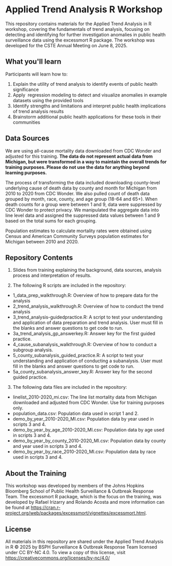 # Applied Trend Analysis R Workshop
This repository contains materials for the Applied Trend Analysis in R workshop, covering the fundamentals of trend analysis, focusing on detecting and identifying for further investigation anomalies in public health surveillance data using the excessmort R package. The workshop was developed for the CSTE Annual Meeting on June 8, 2025. 

## What you'll learn
Participants will learn how to: 
1. Explain the utility of trend analysis to identify events of public health significance
2. Apply  regression modeling to detect and visualize anomalies in example datasets using the provided tools
3. Identify strengths and limitations and interpret public health implications of trend analysis results
4. Brainstorm additional public health applications for these tools in their communities

## Data Sources
We are using all-cause mortality data downloaded from CDC Wonder and adjusted for this training. **The data do not represent actual data from Michigan, but were transformed in a way to maintain the overall trends for training purposes. Please do not use the data for anything beyond learning purposes.**

The process of transforming the data included downloading county-level underlying cause of death data by county and month for Michigan from 2010 to 2020 from CDC Wonder. We also pulled count of death data grouped by month, race, county, and age group (18-64 and 65+). When death counts for a group were between 1 and 9, data were suppressed by CDC Wonder to protect privacy. We manipulated the aggregate data into line level data and assigned the suppressed data values between 1 and 9 based on the total sums for each grouping. 

Population estimates to calculate mortality rates were obtained using Census and American Community Surveys population estimates for Michigan between 2010 and 2020.

## Repository Contents
1. Slides from training explaining the background, data sources, analysis process and interpretation of results.

2. The following R scripts are included in the repository:
- 1_data_prep_walkthrough.R: Overview of how to prepare data for the analysis
- 2_trend_analysis_walkthrough.R: Overview of how to conduct the trend analysis
- 3_trend_analysis-guidedpractice.R: A script to test your understanding and application of data preparation and trend analysis. User must fill in the blanks and answer questions to get code to run.
- 3a_trend_analysis_gp_answerkey.R: Answer key for the first guided practice.
- 4_cause_subanalysis_walkthrough.R: Overview of how to conduct a subgroup analysis.
- 5_county_subanalysis_guided_practice.R: A script to test your understanding and application of conducting a subanalysis. User must fill in the blanks and answer questions to get code to run.
- 5a_county_subanalysis_answer_key.R: Answer key for the second guided practice.

3. The following data files are included in the repository:
- linelist_2010-2020_mi.csv: The line list mortality data from Michigan downloaded and adjusted from CDC Wonder. Use for training purposes only. 
- population_data.csv: Population data used in script 1 and 2.
- demo_by_year_2010-2020_MI.csv: Population data by year used in scripts 3 and 4.
- demo_by_year_by_age_2010-2020_MI.csv: Population data by age used in scripts 3 and 4.
- demo_by_year_by_county_2010-2020_MI.csv: Population data by county and year used in scripts 3 and 4.
- demo_by_year_by_race_2010-2020_MI.csv: Population data by race used in scripts 3 and 4.

## About the Training
This workshop was developed by members of the Johns Hopkins Bloomberg School of Public Health Surveillance & Outbreak Response Team. The excessmort R package, which is the focus on the training, was developed by Rafael Irizarry and Rolando Acosta and more information can be found at https://cran.r-project.org/web/packages/excessmort/vignettes/excessmort.html.

## License
All materials in this repository are shared under the Applied Trend Analysis in R © 2025 by BSPH Surveillance & Outbreak Response Team licensed under CC BY-NC 4.0. To view a copy of this license, visit https://creativecommons.org/licenses/by-nc/4.0/



